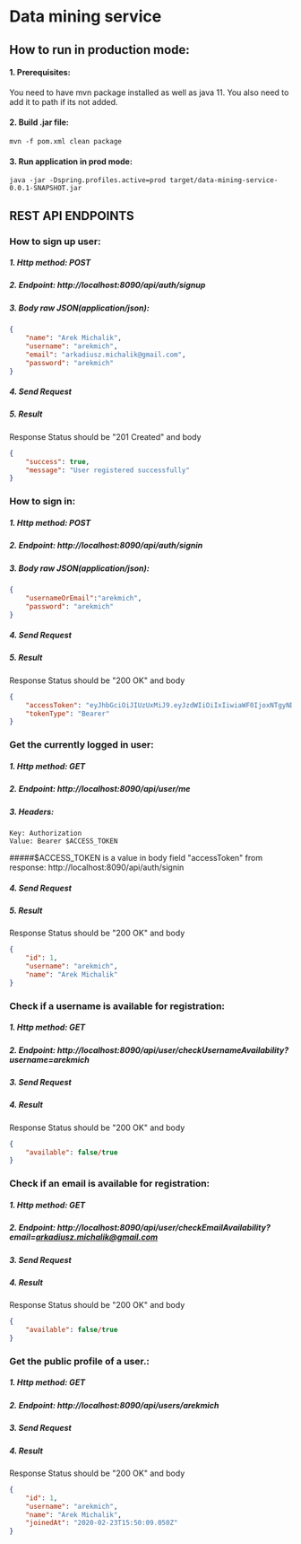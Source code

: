 # Data mining service

## How to run in production mode:
#### 1. Prerequisites:
You need to have mvn package installed as well as java 11. You also
need to add it to path if its not added.


#### 2. Build .jar file: 
```
mvn -f pom.xml clean package
```


#### 3. Run application in prod mode:
```
java -jar -Dspring.profiles.active=prod target/data-mining-service-0.0.1-SNAPSHOT.jar
```

## REST API ENDPOINTS

### How to sign up user:
##### 1. Http method: POST
##### 2. Endpoint: http://localhost:8090/api/auth/signup
##### 3. Body raw JSON(application/json): 
```json
{
    "name": "Arek Michalik",
    "username": "arekmich",
    "email": "arkadiusz.michalik@gmail.com",
    "password": "arekmich"
}
``` 
##### 4. Send Request
##### 5. Result
Response Status should be "201 Created" and body 
```json
{
    "success": true,
    "message": "User registered successfully"
}
```
    
    
### How to sign in:
##### 1. Http method: POST
##### 2. Endpoint: http://localhost:8090/api/auth/signin
##### 3. Body raw JSON(application/json): 
```json
{
    "usernameOrEmail":"arekmich",
    "password": "arekmich"
}
```
##### 4. Send Request
##### 5. Result
Response Status should be "200 OK" and body 
```json
{
    "accessToken": "eyJhbGciOiJIUzUxMiJ9.eyJzdWIiOiIxIiwiaWF0IjoxNTgyNDAwMDYwLCJleHAiOjE1ODMwMDQ4NjB9._s_ymvspdeHb9hrJSenG2j_ka6T0lspascRS1bONCCMn6xf9lZAAW3zJnDGMrw-zsczh41xQTpyP52Z5tDByyA",
    "tokenType": "Bearer"
}
```       
          
### Get the currently logged in user:
##### 1. Http method: GET
##### 2. Endpoint: http://localhost:8090/api/user/me
##### 3. Headers: 
```
Key: Authorization
Value: Bearer $ACCESS_TOKEN
``` 
#####$ACCESS_TOKEN is a value in body field "accessToken" from response: http://localhost:8090/api/auth/signin
##### 4. Send Request
##### 5. Result
Response Status should be "200 OK" and body 
```json
{
    "id": 1,
    "username": "arekmich",
    "name": "Arek Michalik"
}
```                                      
                  
### Check if a username is available for registration:
##### 1. Http method: GET
##### 2. Endpoint: http://localhost:8090/api/user/checkUsernameAvailability?username=arekmich
##### 3. Send Request
##### 4. Result
Response Status should be "200 OK" and body 
```json
{
    "available": false/true
}
```      


### Check if an email is available for registration:
##### 1. Http method: GET
##### 2. Endpoint: http://localhost:8090/api/user/checkEmailAvailability?email=arkadiusz.michalik@gmail.com
##### 3. Send Request
##### 4. Result
Response Status should be "200 OK" and body 
```json
{
    "available": false/true
}
```      


### Get the public profile of a user.:
##### 1. Http method: GET
##### 2. Endpoint: http://localhost:8090/api/users/arekmich
##### 3. Send Request
##### 4. Result
Response Status should be "200 OK" and body 
```json
{
    "id": 1,
    "username": "arekmich",
    "name": "Arek Michalik",
    "joinedAt": "2020-02-23T15:50:09.050Z"
}
```                                          
    
